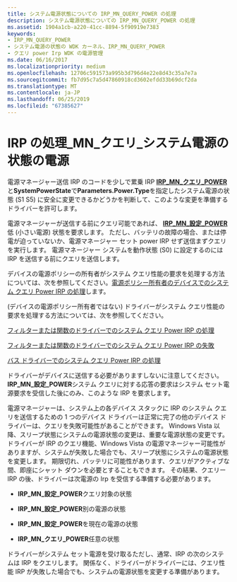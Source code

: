 ```yaml
---
title: システム電源状態についての IRP_MN_QUERY_POWER の処理
description: システム電源状態についての IRP_MN_QUERY_POWER の処理
ms.assetid: 1904a1cb-a220-41cc-8894-5f90919e7383
keywords:
- IRP_MN_QUERY_POWER
- システム電源の状態の WDK カーネル、IRP_MN_QUERY_POWER
- クエリ power Irp WDK の電源管理
ms.date: 06/16/2017
ms.localizationpriority: medium
ms.openlocfilehash: 12706c591573a995b3d796d4e22e8d43c35a7e7a
ms.sourcegitcommit: fb7d95c7a5d47860918cd3602efdd33b69dcf2da
ms.translationtype: MT
ms.contentlocale: ja-JP
ms.lasthandoff: 06/25/2019
ms.locfileid: "67385627"
---
```

# <a name="handling-irpmnquerypower-for-system-power-states"></a>IRP の処理\_MN\_クエリ\_システム電源の状態の電源





電源マネージャー送信 IRP のコードを少しで累乗 IRP [ **IRP\_MN\_クエリ\_POWER** ](https://docs.microsoft.com/windows-hardware/drivers/kernel/irp-mn-query-power)と**SystemPowerState**で**Parameters.Power.Type**を指定したシステム電源の状態 (S1 S5) に安全に変更できるかどうかを判断して、このような変更を準備するドライバーを許可します。

電源マネージャーが送信する前にクエリ可能であれば、 [ **IRP\_MN\_設定\_POWER** ](https://docs.microsoft.com/windows-hardware/drivers/kernel/irp-mn-set-power)低 (小さい電源) 状態を要求します。 ただし、バッテリの故障の場合、または停電が迫っていないか、電源マネージャー セット power IRP せず送信まずクエリを実行します。 電源マネージャー システムを動作状態 (S0) に設定するのには IRP を送信する前にクエリを送信します。

デバイスの電源ポリシーの所有者がシステム クエリ性能の要求を処理する方法については、次を参照してください。[電源ポリシー所有者のデバイスでのシステム クエリ Power IRP の処理](handling-a-system-query-power-irp-in-a-device-power-policy-owner.md)します。

(デバイスの電源ポリシー所有者ではない) ドライバーがシステム クエリ性能の要求を処理する方法については、次を参照してください。

[フィルターまたは関数のドライバーでのシステム クエリ Power IRP の処理](handling-a-system-query-power-irp-in-a-filter-or-function-driver.md)

[フィルターまたは関数のドライバーでのシステム クエリ Power IRP の失敗](failing-a-system-query-power-irp-in-a-filter-or-function-driver.md)

[バス ドライバーでのシステム クエリ Power IRP の処理](handling-a-system-query-power-irp-in-a-bus-driver.md)

ドライバーがデバイスに送信する必要がありますしないに注意してください。 **IRP\_MN\_設定\_POWER**システム クエリに対する応答の要求はシステム セット電源要求を受信した後にのみ、このような IRP を要求します。

電源マネージャーは、システム上の各デバイス スタックに IRP のシステム クエリを送信するための 1 つのデバイス ドライバーは正常に完了の他のデバイス ドライバーは、クエリを失敗可能性があることができます。 Windows Vista 以降、スリープ状態にシステムの電源状態の変更は、重要な電源状態の変更です。 ドライバーが IRP のクエリ機能、Windows Vista の電源マネージャー可能性がありますが、システムが失敗した場合でも、スリープ状態にシステムの電源状態を変更します。 期限切れ、バッテリに可能性があります、クエリがアクティブな間、即座にシャット ダウンを必要とすることもできます。 その結果、クエリー IRP の後、ドライバーは次電源の Irp を受信する準備する必要があります。

-   **IRP\_MN\_設定\_POWER**クエリ対象の状態

-   **IRP\_MN\_設定\_POWER**別の電源の状態

-   **IRP\_MN\_設定\_POWER**を現在の電源の状態

-   **IRP\_MN\_クエリ\_POWER**任意の状態

ドライバーがシステム セット電源を受け取るただし、通常、IRP の次のシステムは IRP をクエリします。 関係なく、ドライバーがドライバーには、クエリ性能 IRP が失敗した場合でも、システムの電源状態を変更する準備があります。

 

 




